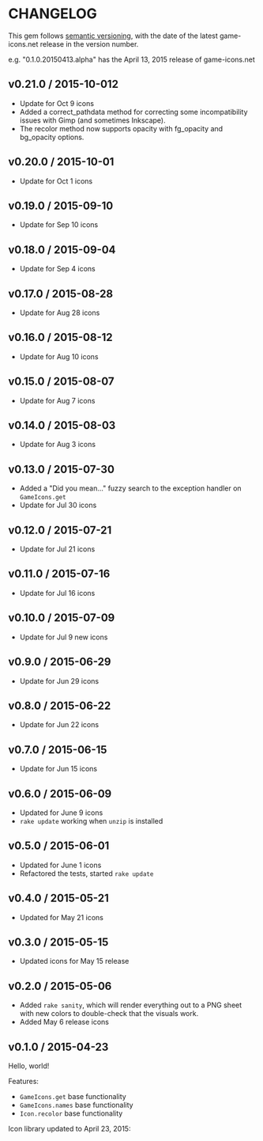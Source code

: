 # CHANGELOG

This gem follows [semantic versioning](http://semver.org), with the date of the latest game-icons.net release in the version number.

e.g. "0.1.0.20150413.alpha" has the April 13, 2015 release of game-icons.net

## v0.21.0 / 2015-10-012
  * Update for Oct 9 icons
  * Added a correct_pathdata method for correcting some incompatibility issues with Gimp (and sometimes Inkscape).
  * The recolor method now supports opacity with fg_opacity and bg_opacity options.

## v0.20.0 / 2015-10-01
  * Update for Oct 1 icons

## v0.19.0 / 2015-09-10
  * Update for Sep 10 icons

## v0.18.0 / 2015-09-04
  * Update for Sep 4 icons

## v0.17.0 / 2015-08-28
  * Update for Aug 28 icons

## v0.16.0 / 2015-08-12
  * Update for Aug 10 icons

## v0.15.0 / 2015-08-07
  * Update for Aug 7 icons

## v0.14.0 / 2015-08-03
  * Update for Aug 3 icons

## v0.13.0 / 2015-07-30
  * Added a "Did you mean..." fuzzy search to the exception handler on `GameIcons.get`
  * Update for Jul 30 icons

## v0.12.0 / 2015-07-21
  * Update for Jul 21 icons

## v0.11.0 / 2015-07-16
  * Update for Jul 16 icons

## v0.10.0 / 2015-07-09
  * Update for Jul 9 new icons

## v0.9.0 / 2015-06-29
  * Update for Jun 29 icons

## v0.8.0 / 2015-06-22
  * Update for Jun 22 icons

## v0.7.0 / 2015-06-15
  * Update for Jun 15 icons

## v0.6.0 / 2015-06-09
  * Updated for June 9 icons
  * `rake update` working when `unzip` is installed

## v0.5.0 / 2015-06-01
  * Updated for June 1 icons
  * Refactored the tests, started `rake update`

## v0.4.0 / 2015-05-21
  * Updated for May 21 icons

## v0.3.0 / 2015-05-15
  * Updated icons for May 15 release

## v0.2.0 / 2015-05-06
  * Added `rake sanity`, which will render everything out to a PNG sheet with new colors to double-check that the visuals work.
  * Added May 6 release icons

## v0.1.0 / 2015-04-23

Hello, world!

Features:
  * `GameIcons.get` base functionality
  * `GameIcons.names` base functionality
  * `Icon.recolor` base functionality

Icon library updated to April 23, 2015:
